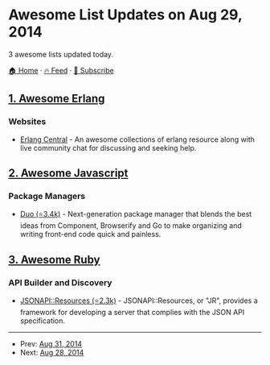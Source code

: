 # Awesome List Updates on Aug 29, 2014

3 awesome lists updated today.

[🏠 Home](/README.md) · [🔥 Feed](https://test.trackawesomelist.com/feed.xml) · [📮 Subscribe](https://trackawesomelist.us17.list-manage.com/subscribe?u=d2f0117aa829c83a63ec63c2f&id=36a103854c)



## [1. Awesome Erlang](/content/drobakowski/awesome-erlang/README.md)

### Websites

*   [Erlang Central](https://erlangcentral.org/) - An awesome collections of erlang resource along with live community chat for discussing and seeking help.

## [2. Awesome Javascript](/content/sorrycc/awesome-javascript/README.md)

### Package Managers

*   [Duo (⭐3.4k)](https://github.com/duojs/duo) - Next-generation package manager that blends the best ideas from Component, Browserify and Go to make organizing and writing front-end code quick and painless.

## [3. Awesome Ruby](/content/markets/awesome-ruby/README.md)

### API Builder and Discovery

*   [JSONAPI::Resources (⭐2.3k)](https://github.com/cerebris/jsonapi-resources) - JSONAPI::Resources, or "JR", provides a framework for developing a server that complies with the JSON API specification.

---

- Prev: [Aug 31, 2014](/content/2014/08/31/README.md)
- Next: [Aug 28, 2014](/content/2014/08/28/README.md)